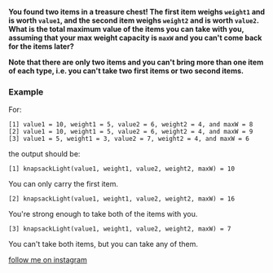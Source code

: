**You found two items in a treasure chest! The first item weighs `weight1` and is worth `value1`, and the second item weighs `weight2` and is worth `value2`. What is the total maximum value of the items you can take with you, assuming that your max weight capacity is `maxW` and you can't come back for the items later?**

**Note that there are only two items and you can't bring more than one item of each type, i.e. you can't take two first items or two second items.**
### Example

For:

```
[1] value1 = 10, weight1 = 5, value2 = 6, weight2 = 4, and maxW = 8
[2] value1 = 10, weight1 = 5, value2 = 6, weight2 = 4, and maxW = 9
[3] value1 = 5, weight1 = 3, value2 = 7, weight2 = 4, and maxW = 6
```

the output should be:
```
[1] knapsackLight(value1, weight1, value2, weight2, maxW) = 10
```
You can only carry the first item.

```
[2] knapsackLight(value1, weight1, value2, weight2, maxW) = 16
```
You're strong enough to take both of the items with you.

```
[3] knapsackLight(value1, weight1, value2, weight2, maxW) = 7
```
You can't take both items, but you can take any of them.

[follow me on instagram](https://www.instagram.com/9_tay)